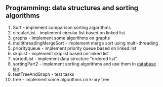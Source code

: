 ## Programming: data structures and sorting algorithms
1. Sort - implement comparison sorting algorithms
2. circularList - implement circular list based on linked list
3. graphs - implement some algorithms on graphs
4. multithreadingMergeSort - implement merge sort using multi-threading
5. priorityqueue - implement priority queue based on linked list
6. skiplist - implement skiplist based on linked list
7. sortedList - implement data structure "ordered list"
8. sortingPart2 - implement sorting algorithms and use them in [database lab](https://github.com/jlareck/database)
9. testTreeAndGraph - test tasks
10. tree - implement some algorithms on k-ary tree 
